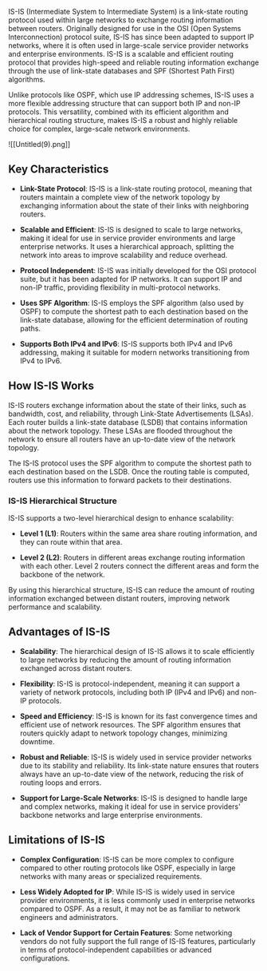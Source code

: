 IS-IS (Intermediate System to Intermediate System) is a link-state routing protocol used within large networks to exchange routing information between routers. Originally designed for use in the OSI (Open Systems Interconnection) protocol suite, IS-IS has since been adapted to support IP networks, where it is often used in large-scale service provider networks and enterprise environments. IS-IS is a scalable and efficient routing protocol that provides high-speed and reliable routing information exchange through the use of link-state databases and SPF (Shortest Path First) algorithms.

Unlike protocols like OSPF, which use IP addressing schemes, IS-IS uses a more flexible addressing structure that can support both IP and non-IP protocols. This versatility, combined with its efficient algorithm and hierarchical routing structure, makes IS-IS a robust and highly reliable choice for complex, large-scale network environments.

![[Untitled(9).png]]
## **Key Characteristics**

- **Link-State Protocol**: IS-IS is a link-state routing protocol, meaning that routers maintain a complete view of the network topology by exchanging information about the state of their links with neighboring routers.

- **Scalable and Efficient**: IS-IS is designed to scale to large networks, making it ideal for use in service provider environments and large enterprise networks. It uses a hierarchical approach, splitting the network into areas to improve scalability and reduce overhead.

- **Protocol Independent**: IS-IS was initially developed for the OSI protocol suite, but it has been adapted for IP networks. It can support IP and non-IP traffic, providing flexibility in multi-protocol networks.

- **Uses SPF Algorithm**: IS-IS employs the SPF algorithm (also used by OSPF) to compute the shortest path to each destination based on the link-state database, allowing for the efficient determination of routing paths.

- **Supports Both IPv4 and IPv6**: IS-IS supports both IPv4 and IPv6 addressing, making it suitable for modern networks transitioning from IPv4 to IPv6.

## **How IS-IS Works**

IS-IS routers exchange information about the state of their links, such as bandwidth, cost, and reliability, through Link-State Advertisements (LSAs). Each router builds a link-state database (LSDB) that contains information about the network topology. These LSAs are flooded throughout the network to ensure all routers have an up-to-date view of the network topology.

The IS-IS protocol uses the SPF algorithm to compute the shortest path to each destination based on the LSDB. Once the routing table is computed, routers use this information to forward packets to their destinations.

### **IS-IS Hierarchical Structure**

IS-IS supports a two-level hierarchical design to enhance scalability:

- **Level 1 (L1)**: Routers within the same area share routing information, and they can route within that area.

- **Level 2 (L2)**: Routers in different areas exchange routing information with each other. Level 2 routers connect the different areas and form the backbone of the network.

By using this hierarchical structure, IS-IS can reduce the amount of routing information exchanged between distant routers, improving network performance and scalability.

## **Advantages of IS-IS**

- **Scalability**: The hierarchical design of IS-IS allows it to scale efficiently to large networks by reducing the amount of routing information exchanged across distant routers.

- **Flexibility**: IS-IS is protocol-independent, meaning it can support a variety of network protocols, including both IP (IPv4 and IPv6) and non-IP protocols.

- **Speed and Efficiency**: IS-IS is known for its fast convergence times and efficient use of network resources. The SPF algorithm ensures that routers quickly adapt to network topology changes, minimizing downtime.

- **Robust and Reliable**: IS-IS is widely used in service provider networks due to its stability and reliability. Its link-state nature ensures that routers always have an up-to-date view of the network, reducing the risk of routing loops and errors.

- **Support for Large-Scale Networks**: IS-IS is designed to handle large and complex networks, making it ideal for use in service providers' backbone networks and large enterprise environments.

## **Limitations of IS-IS**

- **Complex Configuration**: IS-IS can be more complex to configure compared to other routing protocols like OSPF, especially in large networks with many areas or specialized requirements.

- **Less Widely Adopted for IP**: While IS-IS is widely used in service provider environments, it is less commonly used in enterprise networks compared to OSPF. As a result, it may not be as familiar to network engineers and administrators.

- **Lack of Vendor Support for Certain Features**: Some networking vendors do not fully support the full range of IS-IS features, particularly in terms of protocol-independent capabilities or advanced configurations.